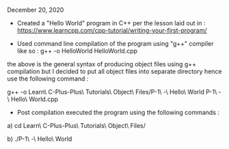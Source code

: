 December 20, 2020

- Created a "Hello World" program in C++ per the lesson laid out in : https://www.learncpp.com/cpp-tutorial/writing-your-first-program/

- Used command line compilation of the program using "g++" compiler like so : g++ -o HelloWorld HelloWorld.cpp

the above is the general syntax of producing object files using g++ compilation but I decided to put all object files into separate directory hence use the following command : 

g++ -o Learn\ C-Plus-Plus\ Tutorials\ Object\ Files/P-1\ -\ Hello\ World P-1\ -\ Hello\ World.cpp

- Post compilation executed the program using the following commands :

a) cd Learn\ C-Plus-Plus\ Tutorials\ Object\ Files/

b) ./P-1\ -\ Hello\ World 